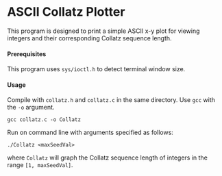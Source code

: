 # ASCII Collatz Plotter

This program is designed to print a simple ASCII x-y plot for viewing integers and their corresponding Collatz sequence length.

#### Prerequisites

This program uses ```sys/ioctl.h``` to detect terminal window size.

#### Usage

Compile with ```collatz.h``` and ```collatz.c``` in the same directory.
Use ```gcc``` with the ```-o``` argument.
```
gcc collatz.c -o Collatz
```

Run on command line with arguments specified as follows:
```
./Collatz <maxSeedVal>
```
where ```Collatz``` will graph the Collatz sequence length of integers in the range ```[1, maxSeedVal]```.
